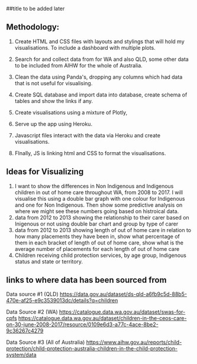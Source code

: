 ##title to be added later 

## Methodology: 

1. Create HTML and CSS files with layouts and stylings that will hold my visualisations. To include a dashboard with multiple plots.

2. Search for and collect data from for WA and also QLD, some other data to be included from AIHW for the whole of Australia.  

3. Clean the data using Panda's, dropping any columns which had data that is not useful for visualising.

4. Create SQL database and import data into database, create schema of tables and show the links if any.

5. Create visualisations using a mixture of Plotly, 

6. Serve up the app using Heroku. 

6. Javascript files interact with the data via Heroku and create visualisations.

7. FInally, JS is linking html and CSS to format the visualisations.

## Ideas for Visualizing
1. I want to show the differences in Non Indigenous and Indigenous children in out of home care throughout WA, from 2008 to 2017. I will visualise this using a double bar graph with one colour for Indigenous and one for Non Indigenous. Then show some predictive analysis on where we might see these numbers going based on histroical data. 
2. data from 2012 to 2013 showing the relationship to their carer based on Inigenous or not using double bar chart and group by type of carer
3. data from 2012 to 2013 showing length of out of home care in relation to how many placements they have been in, show what percentage of them in each bracket of length of out of home care, show what is the average number of placements for each length of out of home care 
4. Children receiving child protection services, by age group, Indigenous status and state or territory. 

## links to where data has been sourced from
Data source #1 (QLD)
https://data.gov.au/dataset/ds-qld-a6fb9c5d-88b5-470e-af25-e9c3539013dc/details?q=children

Data Source #2 (WA)
https://catalogue.data.wa.gov.au/dataset/swas-for-cpfs
https://catalogue.data.wa.gov.au/dataset/children-in-the-ceos-care-on-30-june-2008-2017/resource/0109e6d3-a77c-4ace-8be2-9c36267c4279

Data Source #3 (All of Australia)
https://www.aihw.gov.au/reports/child-protection/child-protection-australia-children-in-the-child-protection-system/data
